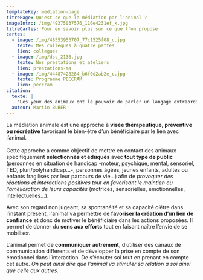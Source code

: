 ```yaml
---
templateKey: mediation-page
titrePage: Qu'est-ce que la médiation par l'animal ?
imageIntro: /img/49375037576_116e4231ef_k.jpg
titreCartes: Pour en savoir plus sur ce que l'on propose
cartes:
  - image: /img/48553953707_77c1525f08_c.jpg
    texte: Mes collègues à quatre pattes
    lien: collegues
  - image: /img/dsc_2136.jpg
    texte: Nos prestations et ateliers
    lien: prestations-ma
  - image: /img/44487428284_b6f0d2ab2e_c.jpg
    texte: Programme PECCRAM
    lien: peccram
citation:
  texte: |
    "Les yeux des animaux ont le pouvoir de parler un langage extraordinaire” 
  auteur: Martin BUBER
---
```

La médiation animale est une approche à **visée thérapeutique, préventive ou récréative** favorisant le bien-être d’un bénéficiaire par le lien avec l’animal.\
\
Cette approche a comme objectif de mettre en contact des animaux spécifiquement **sélectionnés et éduqués** avec **tout type de public** (personnes en situation de handicap -moteur, psychique, mental, sensoriel, TED, pluri/polyhandicap...-, personnes âgées, jeunes enfants, adultes ou enfants fragilisés par leur parcours de vie...) afin de *provoquer des réactions et interactions positives tout en favorisant le maintien ou l’amélioration de leurs capacités* (motrices, sensorielles, émotionnelles, intellectuelles…).

Avec son regard non jugeant, sa spontanéité et sa capacité d’être dans l’instant présent, l'animal va permettre de **favoriser la création d’un lien de confiance** et donc de motiver le bénéficiaire dans les actions proposées. Il permet de donner du **sens aux efforts** tout en faisant naître l’envie de se mobiliser.

L’animal permet de **communiquer autrement**, d’utiliser des canaux de communication différents et de développer la prise en compte de son émotionnel dans l’interaction. De s’écouter soi tout en prenant en compte cet autre. *On peut ainsi dire que l’animal va stimuler sa relation à soi ainsi que celle aux autres.*